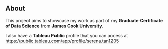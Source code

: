 ## About
This project aims to showcase my work as part of my **Graduate Certificate of Data Science** from **James Cook University**.

I also have a **Tableau Public** profile that you can access at https://public.tableau.com/app/profile/serena.tan1205
